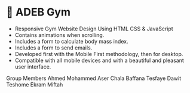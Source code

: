 #  💪  ADEB Gym 



- Responsive Gym Website Design Using HTML CSS & JavaScript
- Contains animations when scrolling.
- Includes a form to calculate body mass index.
- Includes a form to send emails.
- Developed first with the Mobile First methodology, then for desktop.
- Compatible with all mobile devices and with a beautiful and pleasant user interface.


Group Members
Ahmed Mohammed
Aser Chala
Baffana Tesfaye
Dawit Teshome
Ekram Miftah
